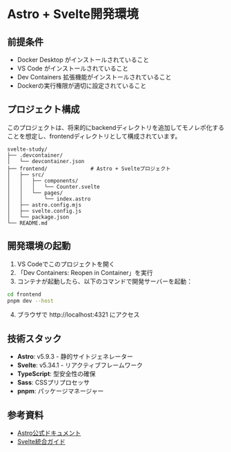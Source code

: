 # Astro + Svelte開発環境

## 前提条件

- Docker Desktop がインストールされていること
- VS Code がインストールされていること  
- Dev Containers 拡張機能がインストールされていること
- Dockerの実行権限が適切に設定されていること

## プロジェクト構成

このプロジェクトは、将来的にbackendディレクトリを追加してモノレポ化することを想定し、frontendディレクトリとして構成されています。

```
svelte-study/
├── .devcontainer/
│   └── devcontainer.json
├── frontend/              # Astro + Svelteプロジェクト
│   ├── src/
│   │   ├── components/
│   │   │   └── Counter.svelte
│   │   └── pages/
│   │       └── index.astro
│   ├── astro.config.mjs
│   ├── svelte.config.js
│   └── package.json
└── README.md
```

## 開発環境の起動

1. VS Codeでこのプロジェクトを開く
2. 「Dev Containers: Reopen in Container」を実行
3. コンテナが起動したら、以下のコマンドで開発サーバーを起動：

```bash
cd frontend
pnpm dev --host
```

4. ブラウザで http://localhost:4321 にアクセス

## 技術スタック

- **Astro**: v5.9.3 - 静的サイトジェネレーター
- **Svelte**: v5.34.1 - リアクティブフレームワーク  
- **TypeScript**: 型安全性の確保
- **Sass**: CSSプリプロセッサ
- **pnpm**: パッケージマネージャー

## 参考資料

- [Astro公式ドキュメント](https://docs.astro.build/ja/)
- [Svelte統合ガイド](https://docs.astro.build/ja/guides/integrations-guide/svelte/)
